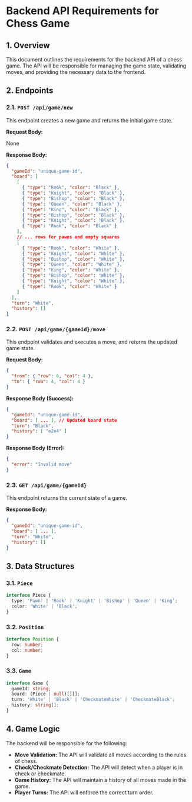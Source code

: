 
# Backend API Requirements for Chess Game

## 1. Overview

This document outlines the requirements for the backend API of a chess game. The API will be responsible for managing the game state, validating moves, and providing the necessary data to the frontend.

## 2. Endpoints

### 2.1. `POST /api/game/new`

This endpoint creates a new game and returns the initial game state.

**Request Body:**

None

**Response Body:**

```json
{
  "gameId": "unique-game-id",
  "board": [
    [
      { "type": "Rook", "color": "Black" },
      { "type": "Knight", "color": "Black" },
      { "type": "Bishop", "color": "Black" },
      { "type": "Queen", "color": "Black" },
      { "type": "King", "color": "Black" },
      { "type": "Bishop", "color": "Black" },
      { "type": "Knight", "color": "Black" },
      { "type": "Rook", "color": "Black" }
    ],
    // ... rows for pawns and empty squares
    [
      { "type": "Rook", "color": "White" },
      { "type": "Knight", "color": "White" },
      { "type": "Bishop", "color": "White" },
      { "type": "Queen", "color": "White" },
      { "type": "King", "color": "White" },
      { "type": "Bishop", "color": "White" },
      { "type": "Knight", "color": "White" },
      { "type": "Rook", "color": "White" }
    ]
  ],
  "turn": "White",
  "history": []
}
```

### 2.2. `POST /api/game/{gameId}/move`

This endpoint validates and executes a move, and returns the updated game state.

**Request Body:**

```json
{
  "from": { "row": 6, "col": 4 },
  "to": { "row": 4, "col": 4 }
}
```

**Response Body (Success):**

```json
{
  "gameId": "unique-game-id",
  "board": [ ... ], // Updated board state
  "turn": "Black",
  "history": [ "e2e4" ]
}
```

**Response Body (Error):**

```json
{
  "error": "Invalid move"
}
```

### 2.3. `GET /api/game/{gameId}`

This endpoint returns the current state of a game.

**Response Body:**

```json
{
  "gameId": "unique-game-id",
  "board": [ ... ],
  "turn": "White",
  "history": []
}
```

## 3. Data Structures

### 3.1. `Piece`

```typescript
interface Piece {
  type: 'Pawn' | 'Rook' | 'Knight' | 'Bishop' | 'Queen' | 'King';
  color: 'White' | 'Black';
}
```

### 3.2. `Position`

```typescript
interface Position {
  row: number;
  col: number;
}
```

### 3.3. `Game`

```typescript
interface Game {
  gameId: string;
  board: (Piece | null)[][];
  turn: 'White' | 'Black' | 'CheckmateWhite' | 'CheckmateBlack';
  history: string[];
}
```

## 4. Game Logic

The backend will be responsible for the following:

- **Move Validation:** The API will validate all moves according to the rules of chess.
- **Check/Checkmate Detection:** The API will detect when a player is in check or checkmate.
- **Game History:** The API will maintain a history of all moves made in the game.
- **Player Turns:** The API will enforce the correct turn order.
